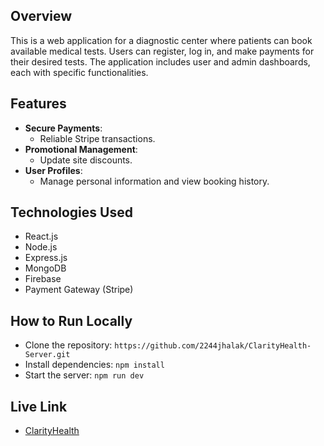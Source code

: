 ## Overview
This is a web application for a diagnostic center where patients can book available medical tests. Users can register, log in, and make payments for their desired tests. The application includes user and admin dashboards, each with specific functionalities.

## Features
- **Secure Payments**:
  - Reliable Stripe transactions. 
- **Promotional Management**:
  - Update site discounts. 
- **User Profiles**:
  - Manage personal information and view booking history.

## Technologies Used
- React.js
- Node.js
- Express.js
- MongoDB
- Firebase 
- Payment Gateway (Stripe)


## How to Run Locally
- Clone the repository: `https://github.com/2244jhalak/ClarityHealth-Server.git`
- Install dependencies: `npm install`
- Start the server: `npm run dev`
  
## Live Link
- [ClarityHealth](https://b9a12-client-side-2244jhalak.web.app/)
